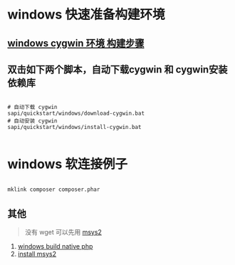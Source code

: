 # windows 快速准备构建环境

## [windows cygwin 环境 构建步骤](../../../docs/Cygwin.md)

## 双击如下两个脚本，自动下载cygwin 和 cygwin安装依赖库

```shell

# 自动下载 cygwin
sapi/quickstart/windows/download-cygwin.bat
# 自动安装 cygwin
sapi/quickstart/windows/install-cygwin.bat


```

# windows 软连接例子

```bash

mklink composer composer.phar

```

## 其他

> 没有 wget 可以先用 [msys2](https://www.msys2.org/docs/environments/)

1. [windows build native php](./windows-native.md)
1. [install msys2 ](./install-msys2.md)


